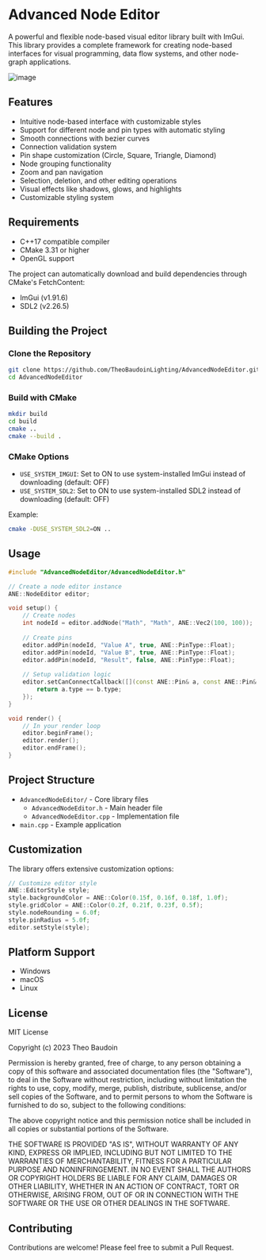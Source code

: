 # Advanced Node Editor

A powerful and flexible node-based visual editor library built with ImGui. This library provides a complete framework for creating node-based interfaces for visual programming, data flow systems, and other node-graph applications.

![image](https://github.com/user-attachments/assets/014c36a4-a828-40a8-8c7c-93b6b96146fe)


## Features

- Intuitive node-based interface with customizable styles
- Support for different node and pin types with automatic styling
- Smooth connections with bezier curves
- Connection validation system
- Pin shape customization (Circle, Square, Triangle, Diamond)
- Node grouping functionality
- Zoom and pan navigation
- Selection, deletion, and other editing operations
- Visual effects like shadows, glows, and highlights
- Customizable styling system

## Requirements

- C++17 compatible compiler
- CMake 3.31 or higher
- OpenGL support

The project can automatically download and build dependencies through CMake's FetchContent:
- ImGui (v1.91.6)
- SDL2 (v2.26.5)

## Building the Project

### Clone the Repository

```bash
git clone https://github.com/TheoBaudoinLighting/AdvancedNodeEditor.git
cd AdvancedNodeEditor
```

### Build with CMake

```bash
mkdir build
cd build
cmake ..
cmake --build .
```

### CMake Options

- `USE_SYSTEM_IMGUI`: Set to ON to use system-installed ImGui instead of downloading (default: OFF)
- `USE_SYSTEM_SDL2`: Set to ON to use system-installed SDL2 instead of downloading (default: OFF)

Example:
```bash
cmake -DUSE_SYSTEM_SDL2=ON ..
```

## Usage

```cpp
#include "AdvancedNodeEditor/AdvancedNodeEditor.h"

// Create a node editor instance
ANE::NodeEditor editor;

void setup() {
    // Create nodes
    int nodeId = editor.addNode("Math", "Math", ANE::Vec2(100, 100));
    
    // Create pins
    editor.addPin(nodeId, "Value A", true, ANE::PinType::Float);
    editor.addPin(nodeId, "Value B", true, ANE::PinType::Float);
    editor.addPin(nodeId, "Result", false, ANE::PinType::Float);
    
    // Setup validation logic
    editor.setCanConnectCallback([](const ANE::Pin& a, const ANE::Pin& b) {
        return a.type == b.type;
    });
}

void render() {
    // In your render loop
    editor.beginFrame();
    editor.render();
    editor.endFrame();
}
```

## Project Structure

- `AdvancedNodeEditor/` - Core library files
  - `AdvancedNodeEditor.h` - Main header file
  - `AdvancedNodeEditor.cpp` - Implementation file
- `main.cpp` - Example application

## Customization

The library offers extensive customization options:

```cpp
// Customize editor style
ANE::EditorStyle style;
style.backgroundColor = ANE::Color(0.15f, 0.16f, 0.18f, 1.0f);
style.gridColor = ANE::Color(0.2f, 0.21f, 0.23f, 0.5f);
style.nodeRounding = 6.0f;
style.pinRadius = 5.0f;
editor.setStyle(style);
```

## Platform Support

- Windows
- macOS
- Linux

## License

MIT License

Copyright (c) 2023 Theo Baudoin

Permission is hereby granted, free of charge, to any person obtaining a copy
of this software and associated documentation files (the "Software"), to deal
in the Software without restriction, including without limitation the rights
to use, copy, modify, merge, publish, distribute, sublicense, and/or sell
copies of the Software, and to permit persons to whom the Software is
furnished to do so, subject to the following conditions:

The above copyright notice and this permission notice shall be included in all
copies or substantial portions of the Software.

THE SOFTWARE IS PROVIDED "AS IS", WITHOUT WARRANTY OF ANY KIND, EXPRESS OR
IMPLIED, INCLUDING BUT NOT LIMITED TO THE WARRANTIES OF MERCHANTABILITY,
FITNESS FOR A PARTICULAR PURPOSE AND NONINFRINGEMENT. IN NO EVENT SHALL THE
AUTHORS OR COPYRIGHT HOLDERS BE LIABLE FOR ANY CLAIM, DAMAGES OR OTHER
LIABILITY, WHETHER IN AN ACTION OF CONTRACT, TORT OR OTHERWISE, ARISING FROM,
OUT OF OR IN CONNECTION WITH THE SOFTWARE OR THE USE OR OTHER DEALINGS IN THE
SOFTWARE.

## Contributing

Contributions are welcome! Please feel free to submit a Pull Request.
